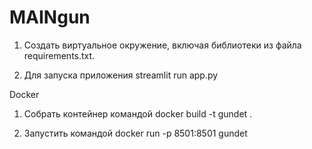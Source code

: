 # MAINgun

1. Создать виртуальное окружение, включая библиотеки из файла requirements.txt.

2. Для запуска приложения streamlit run app.py

Docker

1. Собрать контейнер командой docker build -t gundet .

2. Запустить командой docker run -p 8501:8501 gundet
 
